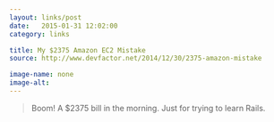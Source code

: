 ```yaml
---
layout: links/post
date:   2015-01-31 12:02:00
category: links

title: My $2375 Amazon EC2 Mistake
source: http://www.devfactor.net/2014/12/30/2375-amazon-mistake

image-name: none 
image-alt:
---
```


> Boom! A $2375 bill in the morning. Just for trying to learn Rails.